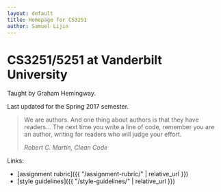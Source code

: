 ```yaml
---
layout: default
title: Homepage for CS3251
author: Samuel Lijin
---
```


# CS3251/5251 at Vanderbilt University

Taught by Graham Hemingway.

Last updated for the Spring 2017 semester.

> We are authors. And one thing about authors is that they have readers... The next time you write a line of code, remember you are an author, writing for readers who will judge your effort.
>
> <cite>Robert C. Martin, Clean Code</cite>


Links:

* [assignment rubric]({{ "/assignment-rubric/" | relative_url }})
* [style guidelines]({{ "/style-guidelines/" | relative_url }})
